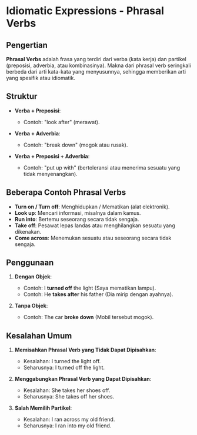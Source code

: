 # Idiomatic Expressions - Phrasal Verbs

## Pengertian

**Phrasal Verbs** adalah frasa yang terdiri dari verba (kata kerja) dan partikel (preposisi, adverbia, atau kombinasinya). Makna dari phrasal verb seringkali berbeda dari arti kata-kata yang menyusunnya, sehingga memberikan arti yang spesifik atau idiomatik.

## Struktur

- **Verba + Preposisi**:
  - Contoh: "look after" (merawat).
  
- **Verba + Adverbia**:
  - Contoh: "break down" (mogok atau rusak).

- **Verba + Preposisi + Adverbia**:
  - Contoh: "put up with" (bertoleransi atau menerima sesuatu yang tidak menyenangkan).

## Beberapa Contoh Phrasal Verbs

- **Turn on / Turn off**: Menghidupkan / Mematikan (alat elektronik).
- **Look up**: Mencari informasi, misalnya dalam kamus.
- **Run into**: Bertemu seseorang secara tidak sengaja.
- **Take off**: Pesawat lepas landas atau menghilangkan sesuatu yang dikenakan.
- **Come across**: Menemukan sesuatu atau seseorang secara tidak sengaja.

## Penggunaan

1. **Dengan Objek**:
   - Contoh: I **turned off** the light (Saya mematikan lampu).
   - Contoh: He **takes after** his father (Dia mirip dengan ayahnya).

2. **Tanpa Objek**:
   - Contoh: The car **broke down** (Mobil tersebut mogok).

## Kesalahan Umum

1. **Memisahkan Phrasal Verb yang Tidak Dapat Dipisahkan**:
   - Kesalahan: I turned the light off.
   - Seharusnya: I turned off the light.

2. **Menggabungkan Phrasal Verb yang Dapat Dipisahkan**:
   - Kesalahan: She takes her shoes off.
   - Seharusnya: She takes off her shoes.

3. **Salah Memilih Partikel**:
   - Kesalahan: I ran across my old friend.
   - Seharusnya: I ran into my old friend.

